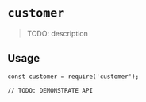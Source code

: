 # `customer`

> TODO: description

## Usage

```
const customer = require('customer');

// TODO: DEMONSTRATE API
```
